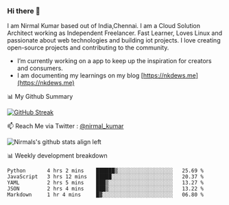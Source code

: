 ### Hi there 👋

 I am Nirmal Kumar based out of India,Chennai. I am a Cloud Solution Architect working as Independent Freelancer. Fast Learner, Loves Linux and passionate about web technologies and building iot projects. I love creating open-source projects and contributing to the community.

- I’m currently working on a app to keep up the inspiration for creators and consumers.
- I am documenting my learnings on my blog [https://nkdews.me](https://nkdews.me)


📊 My Github Summary

[![GitHub Streak](https://github-readme-streak-stats.herokuapp.com?user=nk-gears&theme=dark&hide_border=true&date_format=M%20j%5B%2C%20Y%5D)](https://git.io/streak-stats)


📫 Reach Me via  Twitter : [@nirmal_kumar](https://twitter.com/nirmal_kumar)

![Nirmals's github stats align left](https://github-readme-stats.vercel.app/api?username=nk-gears&show_icons=true)


📊 Weekly development breakdown

<!--START_SECTION:waka-->
```text
Python       4 hrs 2 mins    ██████▒░░░░░░░░░░░░░░░░░░   25.69 % 
JavaScript   3 hrs 12 mins   █████░░░░░░░░░░░░░░░░░░░░   20.37 % 
YAML         2 hrs 5 mins    ███▒░░░░░░░░░░░░░░░░░░░░░   13.27 % 
JSON         2 hrs 4 mins    ███▒░░░░░░░░░░░░░░░░░░░░░   13.22 % 
Markdown     1 hr 4 mins     █▓░░░░░░░░░░░░░░░░░░░░░░░   06.80 % 
```
<!--END_SECTION:waka-->


